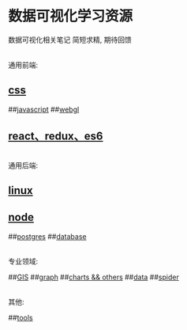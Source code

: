 # 数据可视化学习资源

数据可视化相关笔记
简短求精, 期待回馈

<br>
通用前端:

## [css](/css.md)
##[javascript](/js.md)
##[webgl](/webgl.md)
## [react、redux、es6](/react_redux_es6.md)

<br>
通用后端:

## [linux](/linux.md)
## [node](/node.md)
##[postgres](/postgres.md)
##[database](/db.md)


<br>
专业领域:

##[GIS](/gis.md)
##[graph](/graph.md)
##[charts && others](/chart.md)
##[data](/data.md)
##[spider](/spider.md)

<br>
其他: 

##[tools](/tools)
